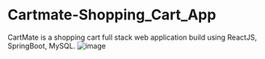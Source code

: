 # Cartmate-Shopping_Cart_App
CartMate is a shopping cart full stack web application build using ReactJS, SpringBoot, MySQL.
![image](https://github.com/gourav-mea/Cartmate-Shopping_Cart_App/assets/60316725/8dfc9a9b-6afa-4ba0-a215-5fe5c936b5d7)
